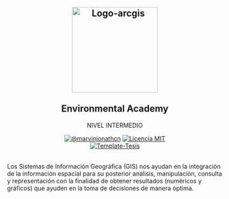 <h2 align="center">
  <a href="https://marvinjonathcn.github.io/curso_arcgis_intermedio/slides/00_Presentacion/00_Presentacion.html" title="ArcGIS-Intermedio">
    <img alt="Logo-arcgis" src="https://logosolusa.com/wp-content/uploads/parser/ESRI-ArcGIS-Logo-1.png" width="200px" height="200px" />
  </a>
  <br /><br />
  Environmental Academy </h2>
<p align="center">NIVEL INTERMEDIO</p>
<div align="center"><a href="https://www.linkedin.com/in/marvinjqs/"><img alt="@marvinjonathcn" 
src="https://img.shields.io/badge/Autor-Marvin%20J.%20Quispe-lightgrey" /></a>
<a href="https://opensource.org/licenses/MIT/"><img alt="Licencia MIT" 
src="https://img.shields.io/github/license/marvinjonathcn/curso_arcgis_basico?label=License" />
</a>  
<br><a href="https://github.com/Template-Latex/Template-Tesis/"><img alt="Template-Tesis" src="https://latex.ppizarror.com/res/badges/tesis.svg" /></a>

</div><br />

Los Sistemas de Información Geográfica (GIS) nos ayudan en la integración de la información espacial para su posterior análisis, manipulación, consulta y representación con la finalidad de obtener resultados (numéricos y gráficos) que ayuden en la toma de decisiones de manera óptima.


